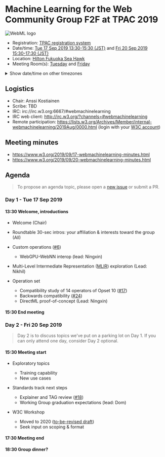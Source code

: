 # Machine Learning for the Web Community Group F2F at TPAC 2019

![WebML logo][logo]

* Registration: [TPAC registration system](https://www.w3.org/2019/09/TPAC/registration.html)
* Date/time: [Tue 17 Sep 2019 13:30-15:30 (JST)](https://www.w3.org/2019/09/TPAC/schedule.html#cgs-tue) and [Fri 20 Sep 2019 15:30-17:30 (JST)](https://www.w3.org/2019/09/TPAC/schedule.html#cgs-fri)
* Location: [Hilton Fukuoka Sea Hawk](https://www.w3.org/2019/09/TPAC/venue.html)
* Meeting Room(s): [Tuesday](https://www.w3.org/2019/09/TPAC/schedule.html#cgs-tue) and [Friday](https://www.w3.org/2019/09/TPAC/schedule.html#cgs-fri)

<details>
<summary>Show date/time on other timezones</summary> 
<table>
  <tr><td> San Francisco (U.S.A. - California) <td> <b>Mon/Thu, 16/19 September 2019</b> <td> 21:30/23:30 pm PDT <td> UTC-7 hours
<tr><td> Boston (U.S.A. - Massachusetts) <td> Tue/Fri, 17/20 September 2019 <td> 00:30/02:30 am EDT <td> UTC-4 hours
<tr><td> London (United Kingdom - England) <td> Tue/Fri, 17/20 September 2019 <td> 05:30/07:30 am BST <td> UTC+1 hours
<tr><td> Berlin (Germany) <td> Tue/Fri, 17/20 September 2019 <td> 06:30/08:30 am CEST <td> UTC+2 hours
<tr><td> Helsinki (Finland) <td> Tue/Fri, 17/20 September 2019 <td> 07:30/09:30 am EEST <td> UTC+3 hours
<tr><td> Shanghai (China) <td> Tue/Fri, 17/20 September 2019 <td> 12:30/14:30 pm CST <td> UTC+8 hours
<tr><td> Tokyo (Japan) <td> Tue/Fri, 17/20 September 2019 <td> 13:30/15:30 JST <td> UTC+9 hours
<tr><td> Corresponding UTC (GMT) <td> Tue/Fri, 17/20 September 2019 <td colspan=2> 04:30/06:30 UTC
</table>
</details>

## Logistics

* Chair: Anssi Kostiainen
* Scribe: TBD
* IRC: irc://irc.w3.org:6667/#webmachinelearning
* IRC web client: http://irc.w3.org/?channels=#webmachinelearning
* Remote participation: https://lists.w3.org/Archives/Member/internal-webmachinelearning/2019Aug/0000.html (login with your [W3C account](https://www.w3.org/Help/Account/))


## Meeting minutes

* https://www.w3.org/2019/09/17-webmachinelearning-minutes.html
* https://www.w3.org/2019/09/20-webmachinelearning-minutes.html

## Agenda

>To propose an agenda topic, please open a [new issue](https://github.com/webmachinelearning/meetings/issues/new) or submit a PR.

### Day 1 - Tue 17 Sep 2019

#### 13:30 Welcome, introductions

* Welcome (Chair)

* Roundtable 30-sec intros: your affiliation & interests toward the group (All)

* Custom operations ([#6](https://github.com/webmachinelearning/webnn/issues/6))
  * WebGPU-WebNN interop (lead: Ningxin)

* Multi-Level Intermediate Representation ([MLIR](https://github.com/tensorflow/mlir)) exploration (Lead: Nikhil) 

* Operation set
  * Compatibility study of 14 operators of Opset 10 ([#17](https://github.com/webmachinelearning/webnn/issues/17))
  * Backwards compatibility ([#24](https://github.com/webmachinelearning/webnn/issues/24))
  * DirectML proof-of-concept (Lead: Ningxin)

#### 15:30 End meeting

### Day 2 - Fri 20 Sep 2019

>Day 2 is to discuss topics we've put on a parking lot on Day 1. If you can only attend one day, consider Day 2 optional.

#### 15:30 Meeting start

* Exploratory topics
  * Training capability
  * New use cases

* Standards track next steps
  * Explainer and TAG review ([#18](https://github.com/webmachinelearning/webnn/issues/18))
  * Working Group graduation expectations (lead: Dom)

* W3C Workshop
  * Moved to 2020 ([to-be-revised draft](https://www.w3.org/2018/11/machine-learning-workshop/))
  * Seek input on scoping & format

#### 17:30 Meeting end

[logo]: https://avatars3.githubusercontent.com/u/42399997?s=100 "WebML Logo, CC0 Creative Commons"

#### 18:30 Group dinner?
